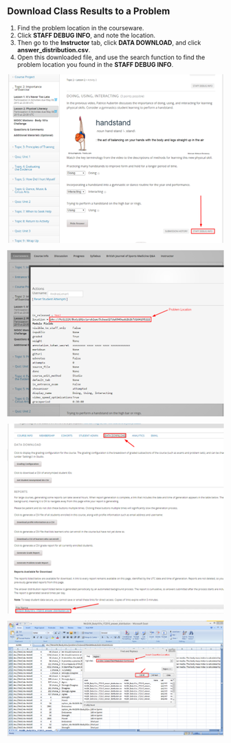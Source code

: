 ## Download Class Results to a Problem

1. Find the problem location in the courseware. 
2. Click **STAFF DEBUG INFO**, and note the location. 
3. Then go to the **Instructor** tab, click **DATA DOWNLOAD**, and click **answer_distribution.csv**. 
4. Open this downloaded file, and use the search function to find the problem location you found in the **STAFF DEBUG INFO**.

![image](../../images/ClassResultsDownload1.png)

![image](../../images/ClassResultsDownload2.png)

![image](../../images/ClassResultsDownload3.png)

![image](../../images/ClassResultsDownload4.png)


